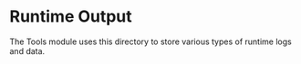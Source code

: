 # Runtime Output

The Tools module uses this directory to store various types of runtime logs and data.
